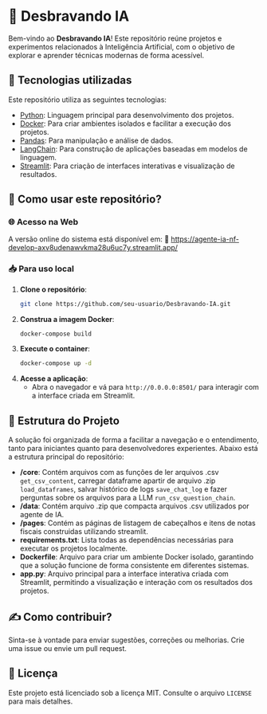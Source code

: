 # 📌 Desbravando IA

Bem-vindo ao **Desbravando IA**! Este repositório reúne projetos e experimentos relacionados à Inteligência Artificial, com o objetivo de explorar e aprender técnicas modernas de forma acessível.

## 🔧 Tecnologias utilizadas

Este repositório utiliza as seguintes tecnologias:

- [Python](https://www.python.org/): Linguagem principal para desenvolvimento dos projetos.
- [Docker](https://www.docker.com/): Para criar ambientes isolados e facilitar a execução dos projetos.
- [Pandas](https://pandas.pydata.org/): Para manipulação e análise de dados.
- [LangChain](https://www.langchain.com/): Para construção de aplicações baseadas em modelos de linguagem.
- [Streamlit](https://streamlit.io/): Para criação de interfaces interativas e visualização de resultados.

## 🚀 Como usar este repositório?

### 🌐 Acesso na Web

A versão online do sistema está disponível em:
🔗 https://agente-ia-nf-develop-axv8udenawvkma28u6uc7y.streamlit.app/

### 📥 Para uso local

1. **Clone o repositório**:
    ```bash
    git clone https://github.com/seu-usuario/Desbravando-IA.git
    ```
2. **Construa a imagem Docker**:
    ```bash
    docker-compose build
    ```
3. **Execute o container**:
    ```bash
    docker-compose up -d
    ```
4. **Acesse a aplicação**:
    - Abra o navegador e vá para `http://0.0.0.0:8501/` para interagir com a interface criada em Streamlit.

## 📁 Estrutura do Projeto

A solução foi organizada de forma a facilitar a navegação e o entendimento, tanto para iniciantes quanto para desenvolvedores experientes. Abaixo está a estrutura principal do repositório:

- **/core**: Contém arquivos com as funções de ler arquivos .csv `get_csv_content`, carregar dataframe apartir de arquivo .zip `load_dataframes`, salvar histórico de logs `save_chat_log` e fazer perguntas sobre os arquivos para a LLM `run_csv_question_chain`.
- **/data**: Contém arquivo .zip que compacta arquivos .csv utilizados por agente de IA.
- **/pages**: Contém as páginas de listagem de cabeçalhos e itens de notas fiscais construidas utilizando streamlit.
- **requirements.txt**: Lista todas as dependências necessárias para executar os projetos localmente.
- **Dockerfile**: Arquivo para criar um ambiente Docker isolado, garantindo que a solução funcione de forma consistente em diferentes sistemas.
- **app.py**: Arquivo principal para a interface interativa criada com Streamlit, permitindo a visualização e interação com os resultados dos projetos.

## ✍️ Como contribuir?

Sinta-se à vontade para enviar sugestões, correções ou melhorias.
Crie uma issue ou envie um pull request.

## 📝 Licença

Este projeto está licenciado sob a licença MIT. Consulte o arquivo `LICENSE` para mais detalhes.